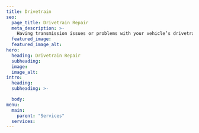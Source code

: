 ```yaml
---
title: Drivetrain
seo:
  page_title: Drivetrain Repair
  meta_description: >-
    Having transmission issues or problems with your vehicle’s drivetrain? Stop into Matthews Tire to get an expert inspection and drivetrain repair.
  featured_image:
  featured_image_alt:
hero:
  heading: Drivetrain Repair
  subheading:
  image:
  image_alt:
intro:
  heading:
  subheading: >-

  body:
menu:
  main:
    parent: "Services"
  services:
---
```

